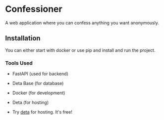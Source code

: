 # Confessioner
A web application where you can confess anything you want anonymously.

## Installation
You can either start with docker or use pip and install and run the project.

### Tools Used
- FastAPI (used for backend)
- Deta Base (for database)
- Docker (for development)
- Deta (for hosting)

- Try [deta](https://www.deta.sh/) for hosting. It's free!